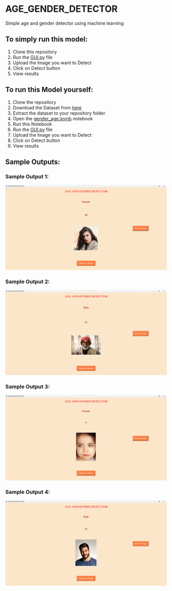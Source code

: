 # AGE_GENDER_DETECTOR
Simple age and gender detector using machine learning
## To simply run this model:
1. Clone this repository
2. Run the [GUI.py](https://github.com/Ssakshii27/AGE_GENDER_DETECTOR/blob/main/GUI.py) file
3. Upload the Image you want to Detect
4. Click on Detect button
5. View results

## To run this Model yourself:
1. Clone the repository
2. Download the Dataset from [here](https://www.kaggle.com/datasets/jangedoo/utkface-new)
3. Extract the dataset to your repository folder
4. Open the [gender_age.ipynb](https://github.com/Ssakshii27/AGE_GENDER_DETECTOR/blob/main/gender_age.ipynb) notebook
5. Run this Notebook
6. Run the [GUI.py](https://github.com/Ssakshii27/AGE_GENDER_DETECTOR/blob/main/GUI.py) file
7. Upload the Image you want to Detect
8. Click on Detect button
9. View results

## Sample Outputs:
### Sample Output 1:
![Sample Output 1](https://github.com/Ssakshii27/AGE_GENDER_DETECTOR/blob/main/Output%20Image%201.png)
### Sample Output 2:
![Sample Output 2](https://github.com/Ssakshii27/AGE_GENDER_DETECTOR/blob/main/Output%20Image%202.png)
### Sample Output 3:
![Sample Output 3](https://github.com/Ssakshii27/AGE_GENDER_DETECTOR/blob/main/Output%20Image%203.png)
### Sample Output 4:
![Sample Output 4](https://github.com/Ssakshii27/AGE_GENDER_DETECTOR/blob/main/Output%20Image%204.png)
